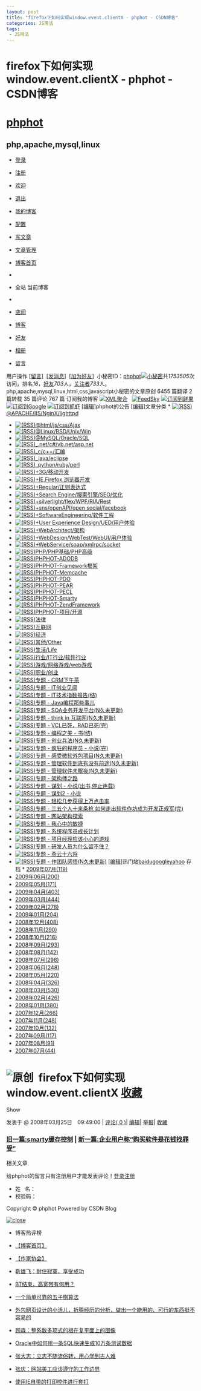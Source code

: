 ```yaml
---
layout: post
title: "firefox下如何实现window.event.clientX - phphot - CSDN博客"
categories: JS用法
tags: 
 - JS用法
--- 
```


# firefox下如何实现window.event.clientX - phphot - CSDN博客

# [phphot](http://blog.csdn.net/phphot)

## php,apache,mysql,linux

* [登录](http://passport.csdn.net/UserLogin.aspx?from=http%3A%2F%2Fblog.csdn.net%2Fphphot%2Farchive%2F2008%2F03%2F25%2F2215660.aspx)
* [注册](http://passport.csdn.net/CSDNUserRegister.aspx)
* [欢迎](http://hi.csdn.net/)
* [退出](http://writeblog.csdn.net/Signout.aspx)
* [我的博客](http://blog.csdn.net/)
* [配置](http://writeblog.csdn.net/configure.aspx)
* [写文章](http://writeblog.csdn.net/PostEdit.aspx)
* [文章管理](http://writeblog.csdn.net/PostList.aspx)
* [博客首页](http://blog.csdn.net/)

*
* 全站 当前博客
*

* [空间](http://hi.csdn.net/phphot)
* [博客](http://blog.csdn.net/phphot)
* [好友](http://hi.csdn.net/!s/friend/list/phphot)
* [相册](http://hi.csdn.net/!s/album/list/phphot)
* [留言](http://hi.csdn.net/!s/wall/to/phphot)

用户操作 [[留言]](http://hi.csdn.net/!s/wall/to/phphot)  [[发消息]](http://hi.csdn.net/!s/msg/to/phphot)  [[加为好友]](http://hi.csdn.net/!s/friend/add/phphot)  小秘密ID：[phphot](http://hi.csdn.net/phphot)[![小秘密]()](http://hi.csdn.net/phphot)共*1753505*次访问，排名*16*，[好友](http://hi.csdn.net/!s/friend/list/phphot)*703*人，[关注者](http://hi.csdn.net/!s/follow/list/phphot)*733*人。php,apache,mysql,linux,html,css,javascript小秘密的文章原创 6455 篇翻译 2 篇转载 35 篇评论 767 篇  订阅我的博客 [![XML聚合]()](http://feeds.feedsky.com/csdn.net/phphot)   [![FeedSky]()](http://feeds.feedsky.com/csdn.net/phphot) [![订阅到鲜果]()](http://www.xianguo.com/subscribe.php?url=http://feeds.feedsky.com/csdn.net/phphot) [![订阅到Google]()](http://fusion.google.com/add?feedurl=http://feeds.feedsky.com/csdn.net/phphot) [![订阅到抓虾]()](http://www.zhuaxia.com/add_channel.php?url=http://feeds.feedsky.com/csdn.net/phphot)  [[编辑]](http://writeblog.csdn.net/configure.aspx)phphot的公告 [[编辑]](http://writeblog.csdn.net/EditCategories.aspx?catID=1)文章分类 * [![(RSS)]()](http://blog.csdn.net/phphot/category/319673.aspx/rss)[@APACHE/IIS/NginX/lighttpd](http://blog.csdn.net/phphot/category/319673.aspx)
* [![(RSS)]()](http://blog.csdn.net/phphot/category/319680.aspx/rss)[@html/js/css/Ajax](http://blog.csdn.net/phphot/category/319680.aspx)
* [![(RSS)]()](http://blog.csdn.net/phphot/category/319672.aspx/rss)[@Linux/BSD/Unix/Win](http://blog.csdn.net/phphot/category/319672.aspx)
* [![(RSS)]()](http://blog.csdn.net/phphot/category/319674.aspx/rss)[@MySQL/Oracle/SQL](http://blog.csdn.net/phphot/category/319674.aspx)
* [![(RSS)]()](http://blog.csdn.net/phphot/category/355087.aspx/rss)[_.net/c#/vb.net/asp.net](http://blog.csdn.net/phphot/category/355087.aspx)
* [![(RSS)]()](http://blog.csdn.net/phphot/category/369140.aspx/rss)[_c/c++/汇编](http://blog.csdn.net/phphot/category/369140.aspx)
* [![(RSS)]()](http://blog.csdn.net/phphot/category/355086.aspx/rss)[_java/eclipse](http://blog.csdn.net/phphot/category/355086.aspx)
* [![(RSS)]()](http://blog.csdn.net/phphot/category/359969.aspx/rss)[_python/ruby/perl](http://blog.csdn.net/phphot/category/359969.aspx)
* [![(RSS)]()](http://blog.csdn.net/phphot/category/321397.aspx/rss)[+3G/移动开发](http://blog.csdn.net/phphot/category/321397.aspx)
* [![(RSS)]()](http://blog.csdn.net/phphot/category/530966.aspx/rss)[+IE,Firefox,浏览器开发](http://blog.csdn.net/phphot/category/530966.aspx)
* [![(RSS)]()](http://blog.csdn.net/phphot/category/349317.aspx/rss)[+Regular/正则表达式](http://blog.csdn.net/phphot/category/349317.aspx)
* [![(RSS)]()](http://blog.csdn.net/phphot/category/319678.aspx/rss)[+Search Engine/搜索引擎/SEO/优化](http://blog.csdn.net/phphot/category/319678.aspx)
* [![(RSS)]()](http://blog.csdn.net/phphot/category/356195.aspx/rss)[+silverlight/flex/WPF/RIA/Rest](http://blog.csdn.net/phphot/category/356195.aspx)
* [![(RSS)]()](http://blog.csdn.net/phphot/category/419888.aspx/rss)[+sns/openAPI/open social/facebook](http://blog.csdn.net/phphot/category/419888.aspx)
* [![(RSS)]()](http://blog.csdn.net/phphot/category/332720.aspx/rss)[+SoftwareEngineering/软件工程](http://blog.csdn.net/phphot/category/332720.aspx)
* [![(RSS)]()](http://blog.csdn.net/phphot/category/362897.aspx/rss)[+User Experience Design/UED/用户体验](http://blog.csdn.net/phphot/category/362897.aspx)
* [![(RSS)]()](http://blog.csdn.net/phphot/category/508106.aspx/rss)[+WebArchitect/架构](http://blog.csdn.net/phphot/category/508106.aspx)
* [![(RSS)]()](http://blog.csdn.net/phphot/category/509668.aspx/rss)[+WebDesign/WebTest/WebUI/用户体验](http://blog.csdn.net/phphot/category/509668.aspx)
* [![(RSS)]()](http://blog.csdn.net/phphot/category/324909.aspx/rss)[+WebService/soap/xmlrpc/socket](http://blog.csdn.net/phphot/category/324909.aspx)
* [![(RSS)]()](http://blog.csdn.net/phphot/category/319671.aspx/rss)[PHP/PHP基础/PHP高级](http://blog.csdn.net/phphot/category/319671.aspx)
* [![(RSS)]()](http://blog.csdn.net/phphot/category/319684.aspx/rss)[PHPHOT-ADODB](http://blog.csdn.net/phphot/category/319684.aspx)
* [![(RSS)]()](http://blog.csdn.net/phphot/category/366491.aspx/rss)[PHPHOT-Framework框架](http://blog.csdn.net/phphot/category/366491.aspx)
* [![(RSS)]()](http://blog.csdn.net/phphot/category/355094.aspx/rss)[PHPHOT-Memcache](http://blog.csdn.net/phphot/category/355094.aspx)
* [![(RSS)]()](http://blog.csdn.net/phphot/category/331866.aspx/rss)[PHPHOT-PDO](http://blog.csdn.net/phphot/category/331866.aspx)
* [![(RSS)]()](http://blog.csdn.net/phphot/category/319681.aspx/rss)[PHPHOT-PEAR](http://blog.csdn.net/phphot/category/319681.aspx)
* [![(RSS)]()](http://blog.csdn.net/phphot/category/319682.aspx/rss)[PHPHOT-PECL](http://blog.csdn.net/phphot/category/319682.aspx)
* [![(RSS)]()](http://blog.csdn.net/phphot/category/319683.aspx/rss)[PHPHOT-Smarty](http://blog.csdn.net/phphot/category/319683.aspx)
* [![(RSS)]()](http://blog.csdn.net/phphot/category/321396.aspx/rss)[PHPHOT-ZendFramework](http://blog.csdn.net/phphot/category/321396.aspx)
* [![(RSS)]()](http://blog.csdn.net/phphot/category/368670.aspx/rss)[PHPHOT-项目/开源](http://blog.csdn.net/phphot/category/368670.aspx)
* [![(RSS)]()](http://blog.csdn.net/phphot/category/357151.aspx/rss)[法律](http://blog.csdn.net/phphot/category/357151.aspx)
* [![(RSS)]()](http://blog.csdn.net/phphot/category/319972.aspx/rss)[互联网](http://blog.csdn.net/phphot/category/319972.aspx)
* [![(RSS)]()](http://blog.csdn.net/phphot/category/511566.aspx/rss)[经济](http://blog.csdn.net/phphot/category/511566.aspx)
* [![(RSS)]()](http://blog.csdn.net/phphot/category/321395.aspx/rss)[其他/Other](http://blog.csdn.net/phphot/category/321395.aspx)
* [![(RSS)]()](http://blog.csdn.net/phphot/category/342990.aspx/rss)[生活/Life](http://blog.csdn.net/phphot/category/342990.aspx)
* [![(RSS)]()](http://blog.csdn.net/phphot/category/359734.aspx/rss)[行业/IT行业/软件行业](http://blog.csdn.net/phphot/category/359734.aspx)
* [![(RSS)]()](http://blog.csdn.net/phphot/category/439837.aspx/rss)[游戏/网络游戏/web游戏](http://blog.csdn.net/phphot/category/439837.aspx)
* [![(RSS)]()](http://blog.csdn.net/phphot/category/359504.aspx/rss)[职业/创业](http://blog.csdn.net/phphot/category/359504.aspx)
* [![(RSS)]()](http://blog.csdn.net/phphot/category/487599.aspx/rss)[专题 - CRM下午茶](http://blog.csdn.net/phphot/category/487599.aspx)
* [![(RSS)]()](http://blog.csdn.net/phphot/category/542817.aspx/rss)[专题 - IT创业见闻](http://blog.csdn.net/phphot/category/542817.aspx)
* [![(RSS)]()](http://blog.csdn.net/phphot/category/439838.aspx/rss)[专题 - IT技术指数报告(结)](http://blog.csdn.net/phphot/category/439838.aspx)
* [![(RSS)]()](http://blog.csdn.net/phphot/category/502346.aspx/rss)[专题 - Java编程那些事儿](http://blog.csdn.net/phphot/category/502346.aspx)
* [![(RSS)]()](http://blog.csdn.net/phphot/category/466046.aspx/rss)[专题 - SOA业务开发平台(N久未更新)](http://blog.csdn.net/phphot/category/466046.aspx)
* [![(RSS)]()](http://blog.csdn.net/phphot/category/466051.aspx/rss)[专题 - think in 互联网(N久未更新)](http://blog.csdn.net/phphot/category/466051.aspx)
* [![(RSS)]()](http://blog.csdn.net/phphot/category/502213.aspx/rss)[专题 - VCL已死，RAD已死(完)](http://blog.csdn.net/phphot/category/502213.aspx)
* [![(RSS)]()](http://blog.csdn.net/phphot/category/378684.aspx/rss)[专题 - 编程之美 - 书(结)](http://blog.csdn.net/phphot/category/378684.aspx)
* [![(RSS)]()](http://blog.csdn.net/phphot/category/507692.aspx/rss)[专题 - 创业兵法(N久未更新)](http://blog.csdn.net/phphot/category/507692.aspx)
* [![(RSS)]()](http://blog.csdn.net/phphot/category/362661.aspx/rss)[专题 - 疯狂的程序员 - 小说(完)](http://blog.csdn.net/phphot/category/362661.aspx)
* [![(RSS)]()](http://blog.csdn.net/phphot/category/470303.aspx/rss)[专题 - 感受微软外包项目(N久未更新)](http://blog.csdn.net/phphot/category/470303.aspx)
* [![(RSS)]()](http://blog.csdn.net/phphot/category/487600.aspx/rss)[专题 - 管理软件到底有没有前途(N久未更新)](http://blog.csdn.net/phphot/category/487600.aspx)
* [![(RSS)]()](http://blog.csdn.net/phphot/category/466047.aspx/rss)[专题 - 管理软件未眠夜(N久未更新)](http://blog.csdn.net/phphot/category/466047.aspx)
* [![(RSS)]()](http://blog.csdn.net/phphot/category/523119.aspx/rss)[专题 - 架构师之路](http://blog.csdn.net/phphot/category/523119.aspx)
* [![(RSS)]()](http://blog.csdn.net/phphot/category/486344.aspx/rss)[专题 - 谋划 - 小说(出书,停止连载)](http://blog.csdn.net/phphot/category/486344.aspx)
* [![(RSS)]()](http://blog.csdn.net/phphot/category/542830.aspx/rss)[专题 - 谋划2 - 小说](http://blog.csdn.net/phphot/category/542830.aspx)
* [![(RSS)]()](http://blog.csdn.net/phphot/category/519263.aspx/rss)[专题 - 轻松几步获得上万点击率](http://blog.csdn.net/phphot/category/519263.aspx)
* [![(RSS)]()](http://blog.csdn.net/phphot/category/419162.aspx/rss)[专题 - 三五个人十来条枪 如何走出软件作坊成为开发正规军(完)](http://blog.csdn.net/phphot/category/419162.aspx)
* [![(RSS)]()](http://blog.csdn.net/phphot/category/523118.aspx/rss)[专题 - 网站架构探索](http://blog.csdn.net/phphot/category/523118.aspx)
* [![(RSS)]()](http://blog.csdn.net/phphot/category/531031.aspx/rss)[专题 - 我心中的敏捷](http://blog.csdn.net/phphot/category/531031.aspx)
* [![(RSS)]()](http://blog.csdn.net/phphot/category/527839.aspx/rss)[专题 - 系统程序员成长计划](http://blog.csdn.net/phphot/category/527839.aspx)
* [![(RSS)]()](http://blog.csdn.net/phphot/category/526130.aspx/rss)[专题 - 项目经理应该小心的游戏](http://blog.csdn.net/phphot/category/526130.aspx)
* [![(RSS)]()](http://blog.csdn.net/phphot/category/558304.aspx/rss)[专题 - 研发人员为什么留不住？](http://blog.csdn.net/phphot/category/558304.aspx)
* [![(RSS)]()](http://blog.csdn.net/phphot/category/531120.aspx/rss)[专题 - 燕云十六将](http://blog.csdn.net/phphot/category/531120.aspx)
* [![(RSS)]()](http://blog.csdn.net/phphot/category/466012.aspx/rss)[专题 - 作团队感悟(N久未更新)](http://blog.csdn.net/phphot/category/466012.aspx) [[编辑]](http://writeblog.csdn.net/EditLinks.aspx)热门站[baidu](http://www.baidu.com/)[google](http://www.google.com/)[yahoo](http://www.yahoo.com/) 存档 * [2009年07月(119)](http://blog.csdn.net/phphot/archive/2009/07.aspx)
* [2009年06月(200)](http://blog.csdn.net/phphot/archive/2009/06.aspx)
* [2009年05月(171)](http://blog.csdn.net/phphot/archive/2009/05.aspx)
* [2009年04月(403)](http://blog.csdn.net/phphot/archive/2009/04.aspx)
* [2009年03月(444)](http://blog.csdn.net/phphot/archive/2009/03.aspx)
* [2009年02月(278)](http://blog.csdn.net/phphot/archive/2009/02.aspx)
* [2009年01月(204)](http://blog.csdn.net/phphot/archive/2009/01.aspx)
* [2008年12月(408)](http://blog.csdn.net/phphot/archive/2008/12.aspx)
* [2008年11月(290)](http://blog.csdn.net/phphot/archive/2008/11.aspx)
* [2008年10月(216)](http://blog.csdn.net/phphot/archive/2008/10.aspx)
* [2008年09月(293)](http://blog.csdn.net/phphot/archive/2008/09.aspx)
* [2008年08月(142)](http://blog.csdn.net/phphot/archive/2008/08.aspx)
* [2008年07月(296)](http://blog.csdn.net/phphot/archive/2008/07.aspx)
* [2008年06月(248)](http://blog.csdn.net/phphot/archive/2008/06.aspx)
* [2008年05月(220)](http://blog.csdn.net/phphot/archive/2008/05.aspx)
* [2008年04月(326)](http://blog.csdn.net/phphot/archive/2008/04.aspx)
* [2008年03月(530)](http://blog.csdn.net/phphot/archive/2008/03.aspx)
* [2008年02月(426)](http://blog.csdn.net/phphot/archive/2008/02.aspx)
* [2008年01月(380)](http://blog.csdn.net/phphot/archive/2008/01.aspx)
* [2007年12月(266)](http://blog.csdn.net/phphot/archive/2007/12.aspx)
* [2007年11月(248)](http://blog.csdn.net/phphot/archive/2007/11.aspx)
* [2007年10月(132)](http://blog.csdn.net/phphot/archive/2007/10.aspx)
* [2007年09月(117)](http://blog.csdn.net/phphot/archive/2007/09.aspx)
* [2007年08月(91)](http://blog.csdn.net/phphot/archive/2007/08.aspx)
* [2007年07月(44)](http://blog.csdn.net/phphot/archive/2007/07.aspx)
# ![原创]()  firefox下如何实现window.event.clientX [收藏]( "收藏到我的网摘中，并分享给我的朋友")

<!---ff的事件对象要这样传递---->
<a onMouseOver="showad(event,'id')">Show</a>
<script>
function       showad(e,id)       { 
var       addiv       =       document.getElementById(id);
//ff和ie的事件生成不一样,你去搜索下就知道了.我忘记了怎么解释的了,这句话就是为了兼容ff的.
e=e||event;
var       x       =       e.clientX; 
var       y       =       e.clientY; 
addiv.className="showad"; 
addiv.style.top       =       y+       "px"; 
addiv.style.left       =       x+       "px"; 
} 
</script>

发表于 @ 2008年03月25日　09:49:00 | [评论( 0  )](http://blog.csdn.net/phphot/archive/2008/03/25/2215660.aspx#FeedBack "评论")| [编辑](http://writeblog.csdn.net/PostEdit.aspx?entryId=2215660 "编辑")| [举报](mailto:webmaster@csdn.net?subject=Article%20Report!!!&body=Author:phphot%0D%0AURL:http://blog.csdn.net/ArticleContent.aspx?UserName=phphot&Entryid=2215660)| [收藏]( "收藏到我的网摘中，并分享给我的朋友")

### [旧一篇:smarty缓存控制](http://blog.csdn.net/phphot/archive/2008/03/25/2215658.aspx) | [新一篇:企业用户称“购买软件是花钱找罪受”](http://blog.csdn.net/phphot/archive/2008/03/25/2215664.aspx)

相关文章[](http://blog.csdn.net/phphot/archive/2008/03/25/2215660.aspx#) []()

给phphot的留言只有注册用户才能发表评论！[登录](http://passport.csdn.net/member/UserLogin.aspx?from=http://blog.csdn.net/phphot/archive/2008/03/25/2215660.aspx)[注册](http://passport.csdn.net/CSDNUserRegister.aspx)*![]()*

* 姓   名：
* 校验码：
![]()

Copyright © phphot Powered by CSDN Blog
![]() ![]()

[![close]()](http://blog.csdn.net/phphot/archive/2008/03/25/2215660.aspx#)

* 博客热评榜
* [【博客首页】](http://blog.csdn.net/)
* [【作家协会】](http://zuoxie.blog.csdn.net/)
 
* [靳雄飞：耐住寂寞，享受成功](http://blog.csdn.net/jinxfei/archive/2009/12/10/4982420.aspx)
* [BT结束，高宽带有何用？](http://blog.csdn.net/hero82748274/archive/2009/12/11/4985564.aspx)
* [一个简单可靠的五子棋算法](http://blog.csdn.net/wartim/archive/2009/12/12/4993364.aspx)
* [外包网页设计的小活儿，折腾经历的分析，做出一个能用的、可行的东西挺不容易的](http://blog.csdn.net/jirigala/archive/2009/12/08/4968210.aspx)
* [顾森：整系数多项式的根在复平面上的图像](http://blog.csdn.net/matrix67/archive/2009/12/09/4975426.aspx)
* [Oracle中如何用一条SQL快速生成10万条测试数据](http://blog.csdn.net/yzsind/archive/2009/12/08/4967133.aspx)
* [张大志：立志不随流俗转，用心学到古人难](http://blog.csdn.net/jobchanceleo/archive/2009/12/14/5001997.aspx)
* [张庆：网站美工应该遵守的工作边界](http://blog.csdn.net/zhangking/archive/2009/12/11/4985251.aspx)
* [使用IE自带的打印控件进行套打](http://blog.csdn.net/fenglibing/archive/2009/12/10/4977480.aspx)
![]()![]()
